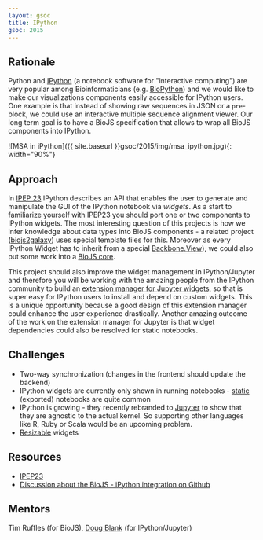 ```yaml
---
layout: gsoc 
title: IPython
gsoc: 2015
---
```


Rationale
---------

Python and [IPython](http://ipython.org/) (a notebook software for "interactive computing") are very popular among Bioinformaticians (e.g. [BioPython][biopython]) and we would like to make our visualizations components easily accessible for IPython users.
One example is that instead of showing raw sequences in JSON or a `pre`-block, we could use an interactive multiple sequence alignment viewer. Our long term goal is to have a BioJS specification that allows to wrap all BioJS components into IPython.

![MSA in iPython]({{ site.baseurl }}gsoc/2015/img/msa_ipython.jpg){: width="90%"}

[biopython]: https://github.com/biopython/biopython

Approach
--------

In [IPEP 23][ipep23] IPython describes an API that enables the user to generate and manipulate the GUI of the IPython notebook via _widgets_. As a start to familiarize yourself with IPEP23 you should port one or two components to IPython widgets.
The most interesting question of this projects is how we infer knowledge about data types into BioJS components - a related project ([biojs2galaxy](https://github.com/biojs/biojs2galaxy)) uses special template files for this. Moreover as every IPython Widget has to inherit from a special [Backbone.View](http://backbonejs.org/#View)), we could also put some work into a [BioJS core](https://github.com/biojs/biojs/issues/125).

This project should also improve the widget management in IPython/Jupyter and therefore you will be working with the amazing people from the IPython community to build an [extension manager for Jupyter widgets](https://github.com/ipython/ipython/issues/6327), so that is super easy for IPython users to install and depend on custom widgets.  This is a unique opportunity because a good design of this extension manager could enhance the user experience drastically. Another amazing outcome of the work on the extension manager for Jupyter is that widget dependencies could also be resolved for static notebooks.

[ipep23]: https://github.com/ipython/ipython/wiki/IPEP-23%3A-Backbone.js-Widgets

Challenges
---------

* Two-way synchronization (changes in the frontend should update the backend)
* IPython widgets are currently only shown in running notebooks - [static](http://nbviewer.ipython.org/) (exported) notebooks are quite common
* IPython is growing - they recently rebranded to [Jupyter](http://jupyter.org/) to show that they are agnostic to the actual kernel. So supporting other languages like R, Ruby or Scala would be an upcoming problem. 
* [Resizable](https://github.com/ipython/ipython/issues/6733) widgets

Resources
-----------

* [IPEP23](https://github.com/ipython/ipython/wiki/IPEP-23%3A-Backbone.js-Widgets)
* [Discussion about the BioJS - iPython integration on Github](https://github.com/biojs/biojs/issues/111)

Mentors
--------

Tim Ruffles (for BioJS), [Doug Blank](http://cs.brynmawr.edu/~dblank/) (for IPython/Jupyter)
